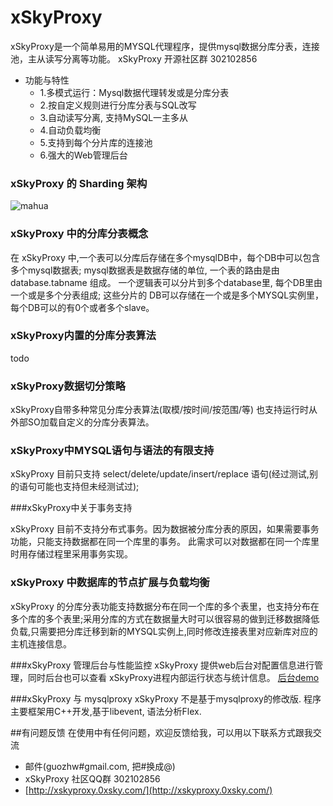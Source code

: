 xSkyProxy
=====
xSkyProxy是一个简单易用的MYSQL代理程序，提供mysql数据分库分表，连接池，主从读写分离等功能。 xSkyProxy 开源社区群 302102856

* 功能与特性
    * 1.多模式运行：Mysql数据代理转发或是分库分表
    * 2.按自定义规则进行分库分表与SQL改写
    * 3.自动读写分离, 支持MySQL一主多从
    * 4.自动负载均衡
    * 5.支持到每个分片库的连接池
    * 6.强大的Web管理后台


### xSkyProxy 的 Sharding 架构
![mahua](http://xskyproxy.0xsky.com/images/plans.png)

### xSkyProxy 中的分库分表概念

在 xSkyProxy 中,一个表可以分库后存储在多个mysqlDB中，每个DB中可以包含多个mysql数据表; mysql数据表是数据存储的单位, 一个表的路由是由 database.tabname 组成。 一个逻辑表可以分片到多个database里, 每个DB里由一个或是多个分表组成; 这些分片的 DB可以存储在一个或是多个MYSQL实例里，每个DB可以的有0个或者多个slave。


### xSkyProxy内置的分库分表算法
todo

### xSkyProxy数据切分策略
xSkyProxy自带多种常见分库分表算法(取模/按时间/按范围/等)
也支持运行时从外部SO加载自定义的分库分表算法。

### xSkyProxy中MYSQL语句与语法的有限支持
xSkyProxy 目前只支持 select/delete/update/insert/replace 语句(经过测试,别的语句可能也支持但未经测试过);

###xSkyProxy中关于事务支持

xSkyProxy 目前不支持分布式事务。因为数据被分库分表的原因，如果需要事务功能，只能支持数据都在同一个库里的事务。 此需求可以对数据都在同一个库里时用存储过程里采用事务实现。

### xSkyProxy 中数据库的节点扩展与负载均衡
xSkyProxy 的分库分表功能支持数据分布在同一个库的多个表里，也支持分布在多个库的多个表里;采用分库的方式在数据量大时可以很容易的做到迁移数据降低负载,只需要把分库迁移到新的MYSQL实例上,同时修改连接表里对应新库对应的主机连接信息。

###xSkyProxy 管理后台与性能监控
xSkyProxy 提供web后台对配置信息进行管理，同时后台也可以查看 xSkyProxy进程内部运行状态与统计信息。
[后台demo](http://yun.0xsky.com:8000)

###xSkyProxy 与 mysqlproxy 
xSkyProxy 不是基于mysqlproxy的修改版. 程序主要框架用C++开发,基于libevent, 语法分析Flex.


##有问题反馈
在使用中有任何问题，欢迎反馈给我，可以用以下联系方式跟我交流

* 邮件(guozhw#gmail.com, 把#换成@)
* xSkyProxy 社区QQ群 302102856
* [http://xskyproxy.0xsky.com/](http://xskyproxy.0xsky.com/)
